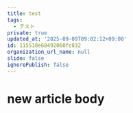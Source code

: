 ```yaml
---
title: test
tags:
  - テスト
private: true
updated_at: '2025-09-09T09:02:12+09:00'
id: 115518e68492060fc832
organization_url_name: null
slide: false
ignorePublish: false
---
```

# new article body
